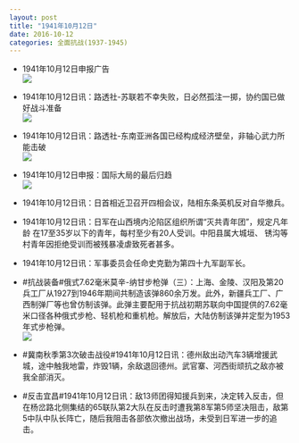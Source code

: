 ```yaml
---
layout: post
title: "1941年10月12日"
date: 2016-10-12
categories: 全面抗战(1937-1945)
---
```


<meta name="referrer" content="no-referrer" />

- 1941年10月12日申报广告 <br/><img src="https://ww3.sinaimg.cn/large/aca367d8jw1f8pvsdkmjvj20kr08t40h.jpg" />

- 1941年10月12日讯：路透社-苏联若不幸失败，日必然孤注一掷，协约国已做好战斗准备 <br/><img src="https://ww4.sinaimg.cn/large/aca367d8jw1f8pu2ake5fj20cz0e576v.jpg" />

- 1941年10月12日讯：路透社-东南亚洲各国已经构成经济壁垒，非轴心武力所能击破 <br/><img src="https://ww2.sinaimg.cn/large/aca367d8jw1f8psbsn2uzj20eh0h5dj3.jpg" />

- 1941年10月12日申报：国际大局的最后归趋 <br/><img src="https://ww4.sinaimg.cn/large/aca367d8jw1f8pqlb1v3aj20ue0y1hb4.jpg" />

- 1941年10月12日讯：日首相近卫召开四相会议，陆相东条英机反对自华撤兵。 

- 1941年10月12日讯：日军在山西境内沦陷区组织所谓“灭共青年团”，规定凡年龄 在17至35岁以下的青年，每村至少有20人受训。中阳县属大城垣、 锈沟等村青年因拒绝受训而被残暴凌虐致死者甚多。 

- 1941年10月12日讯：军事委员会任命史克勤为第四十九军副军长。 

- #抗战装备#俄式7.62毫米莫辛-纳甘步枪弹（三）：上海、金陵、汉阳及第20兵工厂从1927到1946年期间共制造该弹860余万发。此外，新疆兵工厂、广西制弹厂等也曾仿制该弹。此弹主要配用于抗战初期苏联向中国提供的7.62毫米口径各种俄式步枪、轻机枪和重机枪。解放后，大陆仿制该弹并定型为1953年式步枪弹。 <br/><img src="https://ww3.sinaimg.cn/large/aca367d8jw1f8p98p4dzbj207b0a6752.jpg" />

- #冀南秋季第3次破击战役#1941年10月12日讯：德州敌出动汽车3辆增援武城，途中触我地雷，炸毁1辆，余敌退回德州。武官寨、河西街顽抗之敌亦被我全部消灭。 

- #反击宜昌#1941年10月12日讯：敌13师团得知援兵到来，决定转入反击，但在杨岔路北侧集结的65联队第2大队在反击时遭我第8军第5师坚决阻击，敌第5中队中队长阵亡，随后我阻击各部依次撤出战场，未受到日军进一步的追击。 

